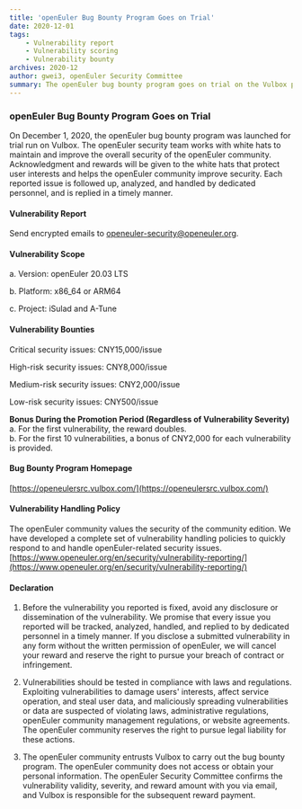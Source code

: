 ```yaml
---
title: 'openEuler Bug Bounty Program Goes on Trial'
date: 2020-12-01
tags:
    - Vulnerability report
    - Vulnerability scoring
    - Vulnerability bounty
archives: 2020-12
author: gwei3, openEuler Security Committee
summary: The openEuler bug bounty program goes on trial on the Vulbox platform.
---
```


### openEuler Bug Bounty Program Goes on Trial
On December 1, 2020, the openEuler bug bounty program was launched for trial run on Vulbox. The openEuler security team works with white hats to maintain and improve the overall security of the openEuler community. Acknowledgment and rewards will be given to the white hats that protect user interests and helps the openEuler community improve security. Each reported issue is followed up, analyzed, and handled by dedicated personnel, and is replied in a timely manner.

#### Vulnerability Report
Send encrypted emails to openeuler-security@openeuler.org.

#### Vulnerability Scope
a. Version: openEuler 20.03 LTS

b. Platform: x86_64 or ARM64

c. Project: iSulad and A-Tune

#### Vulnerability Bounties
Critical security issues: CNY15,000/issue

High-risk security issues: CNY8,000/issue

Medium-risk security issues: CNY2,000/issue

Low-risk security issues: CNY500/issue

**Bonus During the Promotion Period (Regardless of Vulnerability Severity)**  
a. For the first vulnerability, the reward doubles.  
b. For the first 10 vulnerabilities, a bonus of CNY2,000 for each vulnerability is provided.

#### Bug Bounty Program Homepage
[https://openeulersrc.vulbox.com/](https://openeulersrc.vulbox.com/)

#### Vulnerability Handling Policy
The openEuler community values the security of the community edition. We have developed a complete set of vulnerability handling policies to quickly respond to and handle openEuler-related security issues.
[https://www.openeuler.org/en/security/vulnerability-reporting/](https://www.openeuler.org/en/security/vulnerability-reporting/)

#### Declaration
1. Before the vulnerability you reported is fixed, avoid any disclosure or dissemination of the vulnerability. We promise that every issue you reported will be tracked, analyzed, handled, and replied to by dedicated personnel in a timely manner. If you disclose a submitted vulnerability in any form without the written permission of openEuler, we will cancel your reward and reserve the right to pursue your breach of contract or infringement.

2. Vulnerabilities should be tested in compliance with laws and regulations. Exploiting vulnerabilities to damage users' interests, affect service operation, and steal user data, and maliciously spreading vulnerabilities or data are suspected of violating laws, administrative regulations, openEuler community management regulations, or website agreements. The openEuler community reserves the right to pursue legal liability for these actions.

3. The openEuler community entrusts Vulbox to carry out the bug bounty program. The openEuler community does not access or obtain your personal information. The openEuler Security Committee confirms the vulnerability validity, severity, and reward amount with you via email, and Vulbox is responsible for the subsequent reward payment.
